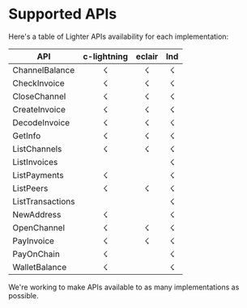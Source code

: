 # Supported APIs

Here's a table of Lighter APIs availability for each implementation:

| API              | c-lightning | eclair | lnd |
| ---------------- | :---------: | :----: | :-: |
| ChannelBalance   |      ☇      |    ☇   |  ☇  |
| CheckInvoice     |      ☇      |    ☇   |  ☇  |
| CloseChannel     |      ☇      |    ☇   |  ☇  |
| CreateInvoice    |      ☇      |    ☇   |  ☇  |
| DecodeInvoice    |      ☇      |    ☇   |  ☇  |
| GetInfo          |      ☇      |    ☇   |  ☇  |
| ListChannels     |      ☇      |    ☇   |  ☇  |
| ListInvoices     |             |        |  ☇  |
| ListPayments     |      ☇      |        |  ☇  |
| ListPeers        |      ☇      |    ☇   |  ☇  |
| ListTransactions |             |        |  ☇  |
| NewAddress       |      ☇      |        |  ☇  |
| OpenChannel      |      ☇      |    ☇   |  ☇  |
| PayInvoice       |      ☇      |    ☇   |  ☇  |
| PayOnChain       |      ☇      |        |  ☇  |
| WalletBalance    |      ☇      |        |  ☇  |


We're working to make APIs available to as many implementations as possible.
